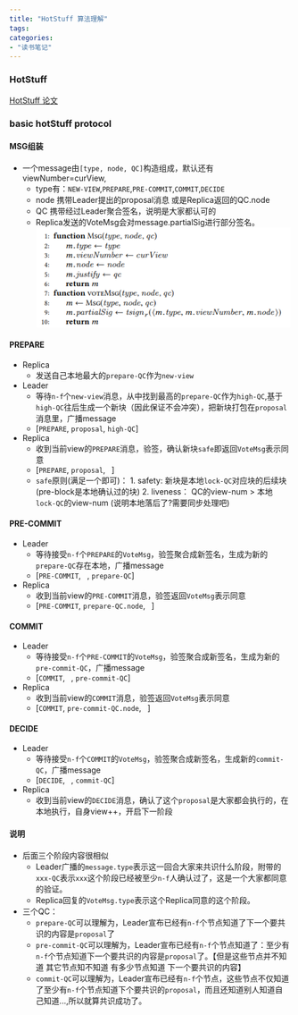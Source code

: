 ```yaml
---
title: "HotStuff 算法理解"
tags: 
categories: 
- "读书笔记"
---
```


### HotStuff
[HotStuff 论文](https://dl.acm.org/doi/pdf/10.1145/3293611.3331591)

### basic hotStuff protocol

#### MSG组装
- 一个message由`[type, node, QC]`构造组成，默认还有viewNumber=curView,
    - type有：`NEW-VIEW`,`PREPARE`,`PRE-COMMIT`,`COMMIT`,`DECIDE`
    - node 携带Leader提出的proposal消息 或是Replica返回的QC.node
    - QC 携带经过Leader聚合签名，说明是大家都认可的
    - Replica发送的VoteMsg会对message.partialSig进行部分签名。
![MSG](https://github.com/EluvK/Image_server/raw/master/2020-09/hotstuff-MSG.png)

#### PREPARE
- Replica
    - 发送自己本地最大的`prepare-QC`作为`new-view`
- Leader
    - 等待`n-f`个`new-view`消息，从中找到最高的`prepare-QC`作为`high-QC`,基于`high-QC`往后生成一个新块（因此保证不会冲突），把新块打包在`proposal`消息里，广播message
    - [`PREPARE`, `proposal`, `high-QC`]
- Replica
    - 收到当前view的`PREPARE`消息，验签，确认新块`safe`即返回`VoteMsg`表示同意
    - [`PREPARE`, `proposal`, ` `]
    - `safe`原则(满足一个即可)： 1. safety: 新块是本地`lock-QC`对应块的后续块(pre-block是本地确认过的块) 2. liveness： QC的view-num > 本地`lock-QC`的view-num (说明本地落后了?需要同步处理吧)

#### PRE-COMMIT
- Leader
    - 等待接受`n-f`个`PREPARE`的`VoteMsg`，验签聚合成新签名，生成为新的`prepare-QC`存在本地，广播message
    - [`PRE-COMMIT`, ` `, `prepare-QC`]
- Replica
    - 收到当前view的`PRE-COMMIT`消息，验签返回`VoteMsg`表示同意 
    - [`PRE-COMMIT`, `prepare-QC.node`, ` `]

#### COMMIT
- Leader
    - 等待接受`n-f`个`PRE-COMMIT`的`VoteMsg`，验签聚合成新签名，生成为新的`pre-commit-QC`，广播message
    - [`COMMIT`, ` `, `pre-commit-QC`]
- Replica
    - 收到当前view的`COMMIT`消息，验签返回`VoteMsg`表示同意
    - [`COMMIT`, `pre-commit-QC.node`, ` `]

#### DECIDE
- Leader
    - 等待接受`n-f`个`COMMIT`的`VoteMsg`，验签聚合成新签名，生成新的`commit-QC`，广播message
    - [`DECIDE`, ` `, `commit-QC`]
- Replica
    - 收到当前view的`DECIDE`消息，确认了这个`proposal`是大家都会执行的，在本地执行，自身view++，开启下一阶段

#### 说明
- 后面三个阶段内容很相似
    - Leader广播的`message.type`表示这一回合大家来共识什么阶段，附带的`xxx-QC`表示`xxx`这个阶段已经被至少`n-f`人确认过了，这是一个大家都同意的验证。
    - Replica回复的`VoteMsg.type`表示这个Replica同意的这个阶段。
- 三个QC：
    - `prepare-QC`可以理解为，Leader宣布已经有`n-f`个节点知道了下一个要共识的内容是`proposal`了
    - `pre-commit-QC`可以理解为，Leader宣布已经有`n-f`个节点知道了：至少有`n-f`个节点知道下一个要共识的内容是`proposal`了。【但是这些节点并不知道 其它节点知不知道 有多少节点知道 下一个要共识的内容】
    - `commit-QC`可以理解为，Leader宣布已经有`n-f`个节点，这些节点不仅知道了至少有`n-f`个节点知道下个要共识的`proposal`，而且还知道别人知道自己知道...,所以就算共识成功了。